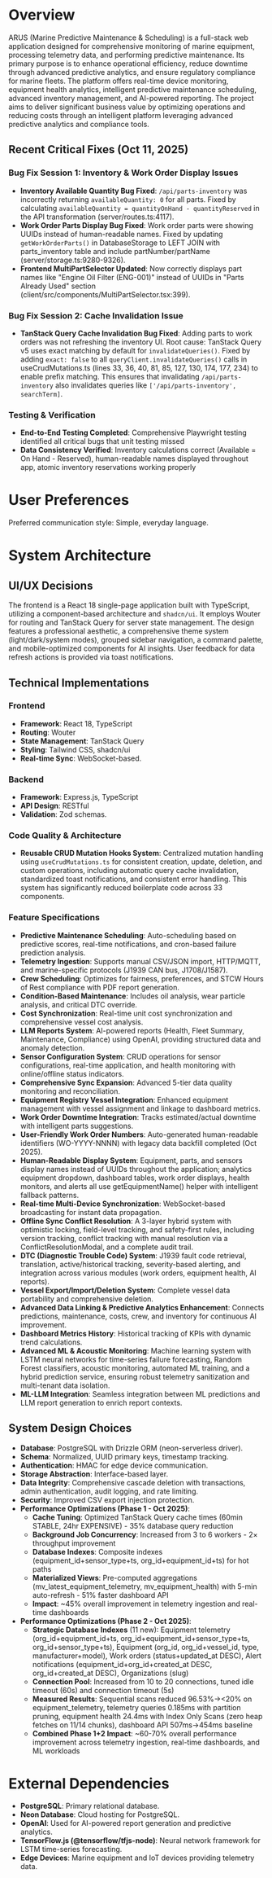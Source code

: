 # Overview

ARUS (Marine Predictive Maintenance & Scheduling) is a full-stack web application designed for comprehensive monitoring of marine equipment, processing telemetry data, and performing predictive maintenance. Its primary purpose is to enhance operational efficiency, reduce downtime through advanced predictive analytics, and ensure regulatory compliance for marine fleets. The platform offers real-time device monitoring, equipment health analytics, intelligent predictive maintenance scheduling, advanced inventory management, and AI-powered reporting. The project aims to deliver significant business value by optimizing operations and reducing costs through an intelligent platform leveraging advanced predictive analytics and compliance tools.

## Recent Critical Fixes (Oct 11, 2025)
### Bug Fix Session 1: Inventory & Work Order Display Issues
- **Inventory Available Quantity Bug Fixed**: `/api/parts-inventory` was incorrectly returning `availableQuantity: 0` for all parts. Fixed by calculating `availableQuantity = quantityOnHand - quantityReserved` in the API transformation (server/routes.ts:4117).
- **Work Order Parts Display Bug Fixed**: Work order parts were showing UUIDs instead of human-readable names. Fixed by updating `getWorkOrderParts()` in DatabaseStorage to LEFT JOIN with parts_inventory table and include partNumber/partName (server/storage.ts:9280-9326).
- **Frontend MultiPartSelector Updated**: Now correctly displays part names like "Engine Oil Filter (ENG-001)" instead of UUIDs in "Parts Already Used" section (client/src/components/MultiPartSelector.tsx:399).

### Bug Fix Session 2: Cache Invalidation Issue
- **TanStack Query Cache Invalidation Bug Fixed**: Adding parts to work orders was not refreshing the inventory UI. Root cause: TanStack Query v5 uses exact matching by default for `invalidateQueries()`. Fixed by adding `exact: false` to all `queryClient.invalidateQueries()` calls in useCrudMutations.ts (lines 33, 36, 40, 81, 85, 127, 130, 174, 177, 234) to enable prefix matching. This ensures that invalidating `/api/parts-inventory` also invalidates queries like `['/api/parts-inventory', searchTerm]`.

### Testing & Verification
- **End-to-End Testing Completed**: Comprehensive Playwright testing identified all critical bugs that unit testing missed
- **Data Consistency Verified**: Inventory calculations correct (Available = On Hand - Reserved), human-readable names displayed throughout app, atomic inventory reservations working properly

# User Preferences

Preferred communication style: Simple, everyday language.

# System Architecture

## UI/UX Decisions

The frontend is a React 18 single-page application built with TypeScript, utilizing a component-based architecture and `shadcn/ui`. It employs Wouter for routing and TanStack Query for server state management. The design features a professional aesthetic, a comprehensive theme system (light/dark/system modes), grouped sidebar navigation, a command palette, and mobile-optimized components for AI insights. User feedback for data refresh actions is provided via toast notifications.

## Technical Implementations

### Frontend
- **Framework**: React 18, TypeScript
- **Routing**: Wouter
- **State Management**: TanStack Query
- **Styling**: Tailwind CSS, shadcn/ui
- **Real-time Sync**: WebSocket-based.

### Backend
- **Framework**: Express.js, TypeScript
- **API Design**: RESTful
- **Validation**: Zod schemas.

### Code Quality & Architecture
- **Reusable CRUD Mutation Hooks System**: Centralized mutation handling using `useCrudMutations.ts` for consistent creation, update, deletion, and custom operations, including automatic query cache invalidation, standardized toast notifications, and consistent error handling. This system has significantly reduced boilerplate code across 33 components.

### Feature Specifications
- **Predictive Maintenance Scheduling**: Auto-scheduling based on predictive scores, real-time notifications, and cron-based failure prediction analysis.
- **Telemetry Ingestion**: Supports manual CSV/JSON import, HTTP/MQTT, and marine-specific protocols (J1939 CAN bus, J1708/J1587).
- **Crew Scheduling**: Optimizes for fairness, preferences, and STCW Hours of Rest compliance with PDF report generation.
- **Condition-Based Maintenance**: Includes oil analysis, wear particle analysis, and critical DTC override.
- **Cost Synchronization**: Real-time unit cost synchronization and comprehensive vessel cost analysis.
- **LLM Reports System**: AI-powered reports (Health, Fleet Summary, Maintenance, Compliance) using OpenAI, providing structured data and anomaly detection.
- **Sensor Configuration System**: CRUD operations for sensor configurations, real-time application, and health monitoring with online/offline status indicators.
- **Comprehensive Sync Expansion**: Advanced 5-tier data quality monitoring and reconciliation.
- **Equipment Registry Vessel Integration**: Enhanced equipment management with vessel assignment and linkage to dashboard metrics.
- **Work Order Downtime Integration**: Tracks estimated/actual downtime with intelligent parts suggestions.
- **User-Friendly Work Order Numbers**: Auto-generated human-readable identifiers (WO-YYYY-NNNN) with legacy data backfill completed (Oct 2025).
- **Human-Readable Display System**: Equipment, parts, and sensors display names instead of UUIDs throughout the application; analytics equipment dropdown, dashboard tables, work order displays, health monitors, and alerts all use getEquipmentName() helper with intelligent fallback patterns.
- **Real-time Multi-Device Synchronization**: WebSocket-based broadcasting for instant data propagation.
- **Offline Sync Conflict Resolution**: A 3-layer hybrid system with optimistic locking, field-level tracking, and safety-first rules, including version tracking, conflict tracking with manual resolution via a ConflictResolutionModal, and a complete audit trail.
- **DTC (Diagnostic Trouble Code) System**: J1939 fault code retrieval, translation, active/historical tracking, severity-based alerting, and integration across various modules (work orders, equipment health, AI reports).
- **Vessel Export/Import/Deletion System**: Complete vessel data portability and comprehensive deletion.
- **Advanced Data Linking & Predictive Analytics Enhancement**: Connects predictions, maintenance, costs, crew, and inventory for continuous AI improvement.
- **Dashboard Metrics History**: Historical tracking of KPIs with dynamic trend calculations.
- **Advanced ML & Acoustic Monitoring**: Machine learning system with LSTM neural networks for time-series failure forecasting, Random Forest classifiers, acoustic monitoring, automated ML training, and a hybrid prediction service, ensuring robust telemetry sanitization and multi-tenant data isolation.
- **ML-LLM Integration**: Seamless integration between ML predictions and LLM report generation to enrich report contexts.

## System Design Choices
- **Database**: PostgreSQL with Drizzle ORM (neon-serverless driver).
- **Schema**: Normalized, UUID primary keys, timestamp tracking.
- **Authentication**: HMAC for edge device communication.
- **Storage Abstraction**: Interface-based layer.
- **Data Integrity**: Comprehensive cascade deletion with transactions, admin authentication, audit logging, and rate limiting.
- **Security**: Improved CSV export injection protection.
- **Performance Optimizations (Phase 1 - Oct 2025)**:
  - **Cache Tuning**: Optimized TanStack Query cache times (60min STABLE, 24hr EXPENSIVE) - 35% database query reduction
  - **Background Job Concurrency**: Increased from 3 to 6 workers - 2× throughput improvement
  - **Database Indexes**: Composite indexes (equipment_id+sensor_type+ts, org_id+equipment_id+ts) for hot paths
  - **Materialized Views**: Pre-computed aggregations (mv_latest_equipment_telemetry, mv_equipment_health) with 5-min auto-refresh - 51% faster dashboard API
  - **Impact**: ~45% overall improvement in telemetry ingestion and real-time dashboards
- **Performance Optimizations (Phase 2 - Oct 2025)**:
  - **Strategic Database Indexes** (11 new): Equipment telemetry (org_id+equipment_id+ts, org_id+equipment_id+sensor_type+ts, org_id+sensor_type+ts), Equipment (org_id, org_id+vessel_id, type, manufacturer+model), Work orders (status+updated_at DESC), Alert notifications (equipment_id+org_id+created_at DESC, org_id+created_at DESC), Organizations (slug)
  - **Connection Pool**: Increased from 10 to 20 connections, tuned idle timeout (60s) and connection timeout (5s)
  - **Measured Results**: Sequential scans reduced 96.53%→<20% on equipment_telemetry, telemetry queries 0.185ms with partition pruning, equipment health 24.4ms with Index Only Scans (zero heap fetches on 11/14 chunks), dashboard API 507ms→454ms baseline
  - **Combined Phase 1+2 Impact**: ~60-70% overall performance improvement across telemetry ingestion, real-time dashboards, and ML workloads

# External Dependencies

- **PostgreSQL**: Primary relational database.
- **Neon Database**: Cloud hosting for PostgreSQL.
- **OpenAI**: Used for AI-powered report generation and predictive analytics.
- **TensorFlow.js (@tensorflow/tfjs-node)**: Neural network framework for LSTM time-series forecasting.
- **Edge Devices**: Marine equipment and IoT devices providing telemetry data.